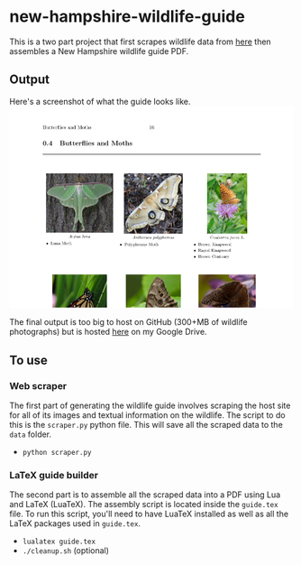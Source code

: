 # new-hampshire-wildlife-guide

This is a two part project that first scrapes wildlife data from [here](http://amc-nh.org/resources/guides/) then assembles a New Hampshire wildlife guide PDF.

## Output

Here's a screenshot of what the guide looks like.
![Screenshot of wildlife guide](./screenshot.png)

The final output is too big to host on GitHub (300+MB of wildlife photographs) but is hosted [here](https://drive.google.com/open?id=0B43OdhDUo9n7anRmcnI0aWtEY00) on my Google Drive.

## To use

### Web scraper

The first part of generating the wildlife guide involves scraping the host site for all of its images and textual information on the wildlife. The script to do this is the `scraper.py` python file. This will save all the scraped data to the `data` folder.

* `python scraper.py`

### LaTeX guide builder

The second part is to assemble all the scraped data into a PDF using Lua and LaTeX (LuaTeX). The assembly script is located inside the `guide.tex` file. To run this script, you'll need to have LuaTeX installed as well as all the LaTeX packages used in `guide.tex`.

* `lualatex guide.tex`
* `./cleanup.sh` (optional)



